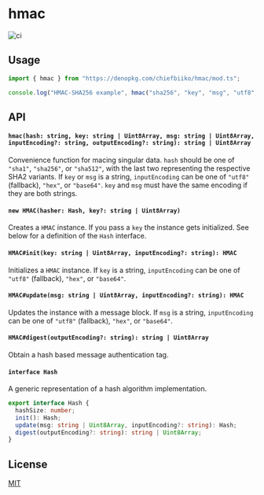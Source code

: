 # hmac

![ci](https://github.com/chiefbiiko/hmac/workflows/ci/badge.svg)

## Usage

``` ts
import { hmac } from "https://denopkg.com/chiefbiiko/hmac/mod.ts";

console.log("HMAC-SHA256 example", hmac("sha256", "key", "msg", "utf8", "hex"));
```

## API

#### `hmac(hash: string, key: string | Uint8Array, msg: string | Uint8Array, inputEncoding?: string, outputEncoding?: string): string | Uint8Array`

Convenience function for macing singular data. `hash` should be one of `"sha1"`, `"sha256"`, or `"sha512"`, with the last two representing the respective SHA2 variants. If `key` or `msg` is a string, `inputEncoding` can be one of `"utf8"` (fallback), `"hex"`, or `"base64"`. `key` and `msg` must have the same encoding if they are both strings.

#### `new HMAC(hasher: Hash, key?: string | Uint8Array)`

Creates a `HMAC` instance. If you pass a `key` the instance gets initialized. See below for a definition of the `Hash` interface.

#### `HMAC#init(key: string | Uint8Array, inputEncoding?: string): HMAC`

Initializes a `HMAC` instance. If `key` is a string, `inputEncoding` can be one of `"utf8"` (fallback), `"hex"`, or `"base64"`.

#### `HMAC#update(msg: string | Uint8Array, inputEncoding?: string): HMAC`

Updates the instance with a message block. If `msg` is a string, `inputEncoding` can be one of `"utf8"` (fallback), `"hex"`, or `"base64"`.

#### `HMAC#digest(outputEncoding?: string): string | Uint8Array `

Obtain a hash based message authentication tag.

#### `interface Hash`

A generic representation of a hash algorithm implementation.

``` ts
export interface Hash {
  hashSize: number;
  init(): Hash;
  update(msg: string | Uint8Array, inputEncoding?: string): Hash;
  digest(outputEncoding?: string): string | Uint8Array;
}
```

## License

[MIT](./LICENSE)
